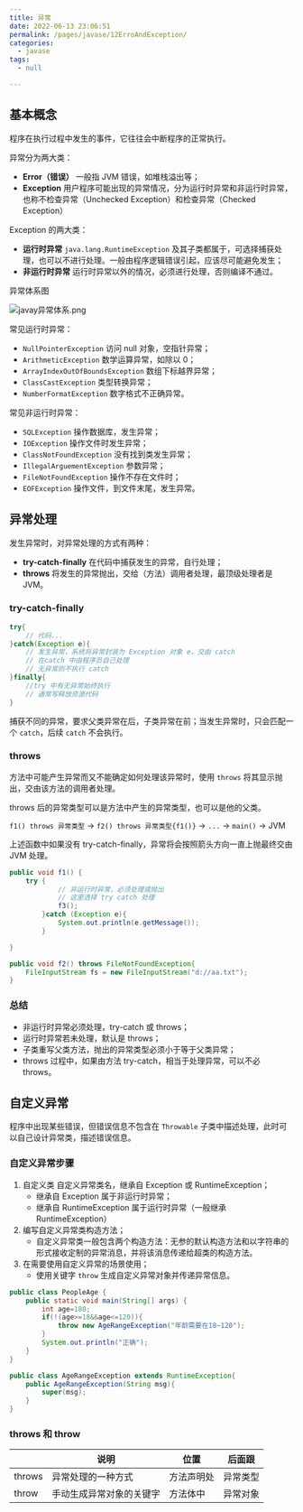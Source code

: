 ```yaml
---
title: 异常
date: 2022-06-13 23:06:51
permalink: /pages/javase/12ErroAndException/
categories: 
  - javase
tags: 
  - null

---
```

## 基本概念

程序在执行过程中发生的事件，它往往会中断程序的正常执行。

异常分为两大类：

- **Error（错误）** 一般指 JVM 错误，如堆栈溢出等；
- **Exception** 用户程序可能出现的异常情况，分为运行时异常和非运行时异常，也称不检查异常（Unchecked Exception）和检查异常（Checked Exception）

Exception 的两大类：

- **运行时异常** `java.lang.RuntimeException` 及其子类都属于，可选择捕获处理，也可以不进行处理。一般由程序逻辑错误引起，应该尽可能避免发生；
- **非运行时异常** 运行时异常以外的情况，必须进行处理，否则编译不通过。

异常体系图

![javay异常体系.png](https://bn1303files.storage.live.com/y4myAChppSaK6PBSzZBYIvEyDlJDbq8CHZzQEb8Uw7wXF_egSxozC680MYAzGHRMtNLUI7qvzzXyoxGPFtq5tXG5KSDZ3IfqHKTbKmtKX7prLYLiRIpEWt89Z91oHFDRq0f5wbDDQaKieZBztsGz1ZdBOYJ01UNCpTiX0rWhDueJju63XHMR0FhgN-hgcR6w0dL?width=1462&height=826&cropmode=none)

常见运行时异常：

- `NullPointerException` 访问 null 对象，空指针异常；
- `ArithmeticException` 数学运算异常，如除以 0；
- `ArrayIndexOutOfBoundsException` 数组下标越界异常；
- `ClassCastException` 类型转换异常；
- `NumberFormatException` 数字格式不正确异常。

常见非运行时异常：

- `SQLException` 操作数据库，发生异常；
- `IOException` 操作文件时发生异常；
- `ClassNotFoundException` 没有找到类发生异常；
- `IllegalArguementException` 参数异常；
- `FileNotFoundException` 操作不存在文件时；
- `EOFException` 操作文件，到文件末尾，发生异常。

## 异常处理

发生异常时，对异常处理的方式有两种：

- **try-catch-finally** 在代码中捕获发生的异常，自行处理；
- **throws** 将发生的异常抛出，交给（方法）调用者处理，最顶级处理者是 JVM。

### try-catch-finally

```java
try{
    // 代码...
}catch(Exception e){
    // 发生异常，系统将异常封装为 Exception 对象 e，交由 catch
    // 在catch 中由程序员自己处理
    // 无异常则不执行 catch
}finally{
    //try 中有无异常始终执行
    // 通常写释放资源代码
}
```

捕获不同的异常，要求父类异常在后，子类异常在前；当发生异常时，只会匹配一个 `catch`，后续 `catch` 不会执行。

### throws

方法中可能产生异常而又不能确定如何处理该异常时，使用 `throws` 将其显示抛出，交由该方法的调用者处理。

throws 后的异常类型可以是方法中产生的异常类型，也可以是他的父类。

`f1() throws 异常类型` -> `f2() throws 异常类型{f1()}` -> `...` -> `main()` -> JVM

上述函数中如果没有 try-catch-finally，异常将会按照箭头方向一直上抛最终交由 JVM 处理。

```java
public void f1() {
    try {
            // 非运行时异常，必须处理或抛出
            // 这里选择 try catch 处理
            f3();  
        }catch (Exception e){
            System.out.println(e.getMessage());
        } 

}

public void f2() throws FileNotFoundException{
    FileInputStream fs = new FileInputStream("d://aa.txt");
}
```

### 总结

- 非运行时异常必须处理，try-catch 或 throws；
- 运行时异常若未处理，默认是 throws；
- 子类重写父类方法，抛出的异常类型必须小于等于父类异常；
- throws 过程中，如果由方法 try-catch，相当于处理异常，可以不必 throws。

## 自定义异常

程序中出现某些错误，但错误信息不包含在 `Throwable` 子类中描述处理，此时可以自己设计异常类，描述错误信息。

### 自定义异常步骤

1. 自定义类 自定义异常类名，继承自 Exception 或 RuntimeException；
   - 继承自 Exception 属于非运行时异常；
   - 继承自 RuntimeException 属于运行时异常（一般继承 RuntimeException）
2. 编写自定义异常类构造方法；
   - 自定义异常类一般包含两个构造方法：无参的默认构造方法和以字符串的形式接收定制的异常消息，并将该消息传递给超类的构造方法。
3. 在需要使用自定义异常的场景使用；
   - 使用关键字 `throw` 生成自定义异常对象并传递异常信息。

```java
public class PeopleAge {
    public static void main(String[] args) {
        int age=180;
        if(!(age>=18&&age<=120)){
            throw new AgeRangeException("年龄需要在18~120");
        }
        System.out.println("正确");
    }
}

public class AgeRangeException extends RuntimeException{
    public AgeRangeException(String msg){
        super(msg);
    }
}
```

### throws 和 throw

|        | 说明                     | 位置       | 后面跟   |
| ------ | ------------------------ | ---------- | -------- |
| throws | 异常处理的一种方式       | 方法声明处 | 异常类型 |
| throw  | 手动生成异常对象的关键字 | 方法体中   | 异常对象 |
